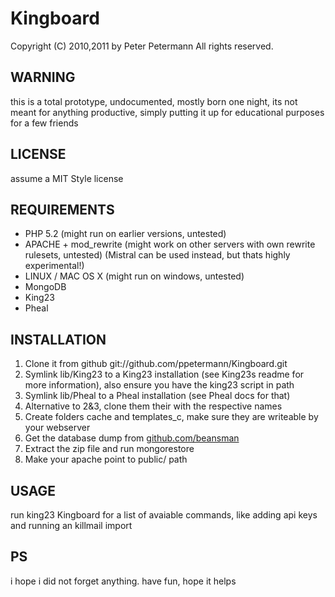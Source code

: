 # Kingboard
Copyright (C) 2010,2011 by Peter Petermann
All rights reserved.

## WARNING
this is a total prototype, undocumented, mostly born one night,
its not meant for anything productive, simply putting it up for 
educational purposes for a few friends

## LICENSE
assume a MIT Style license

## REQUIREMENTS
- PHP 5.2 (might run on earlier versions, untested)
- APACHE + mod_rewrite (might work on other servers with own rewrite rulesets, untested) (Mistral can be used instead, but thats highly experimental!)
- LINUX / MAC OS X (might run on windows, untested)
- MongoDB
- King23
- Pheal

## INSTALLATION
1. Clone it from github git://github.com/ppetermann/Kingboard.git
2. Symlink lib/King23 to a King23 installation (see King23s readme for more information), also ensure you have the king23 script in path
3. Symlink lib/Pheal to a Pheal installation (see Pheal docs for that)
4. Alternative to 2&3, clone them their with the respective names
5. Create folders cache and templates_c, make sure they are writeable by your webserver
6. Get the database dump from [github.com/beansman](https://github.com/beansman/CCP-Static-Datadump-to-MongoDB)
7. Extract the zip file and run mongorestore <ExtractPath>
8. Make your apache point to public/ path

## USAGE
run king23 Kingboard for a list of avaiable commands,
like adding api keys and running an killmail import


## PS
i hope i did not forget anything.
have fun, hope it helps
